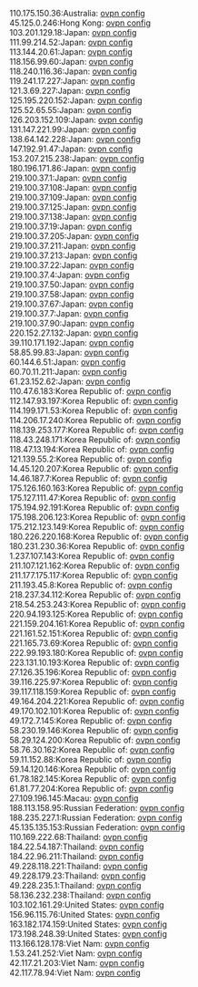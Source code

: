 110.175.150.36:Australia: [ovpn config](vpn/110_175_150_36.ovpn)  
45.125.0.246:Hong Kong: [ovpn config](vpn/45_125_0_246.ovpn)  
103.201.129.18:Japan: [ovpn config](vpn/103_201_129_18.ovpn)  
111.99.214.52:Japan: [ovpn config](vpn/111_99_214_52.ovpn)  
113.144.20.61:Japan: [ovpn config](vpn/113_144_20_61.ovpn)  
118.156.99.60:Japan: [ovpn config](vpn/118_156_99_60.ovpn)  
118.240.116.36:Japan: [ovpn config](vpn/118_240_116_36.ovpn)  
119.241.17.227:Japan: [ovpn config](vpn/119_241_17_227.ovpn)  
121.3.69.227:Japan: [ovpn config](vpn/121_3_69_227.ovpn)  
125.195.220.152:Japan: [ovpn config](vpn/125_195_220_152.ovpn)  
125.52.65.55:Japan: [ovpn config](vpn/125_52_65_55.ovpn)  
126.203.152.109:Japan: [ovpn config](vpn/126_203_152_109.ovpn)  
131.147.221.99:Japan: [ovpn config](vpn/131_147_221_99.ovpn)  
138.64.142.228:Japan: [ovpn config](vpn/138_64_142_228.ovpn)  
147.192.91.47:Japan: [ovpn config](vpn/147_192_91_47.ovpn)  
153.207.215.238:Japan: [ovpn config](vpn/153_207_215_238.ovpn)  
180.196.171.86:Japan: [ovpn config](vpn/180_196_171_86.ovpn)  
219.100.37.1:Japan: [ovpn config](vpn/219_100_37_1.ovpn)  
219.100.37.108:Japan: [ovpn config](vpn/219_100_37_108.ovpn)  
219.100.37.109:Japan: [ovpn config](vpn/219_100_37_109.ovpn)  
219.100.37.125:Japan: [ovpn config](vpn/219_100_37_125.ovpn)  
219.100.37.138:Japan: [ovpn config](vpn/219_100_37_138.ovpn)  
219.100.37.19:Japan: [ovpn config](vpn/219_100_37_19.ovpn)  
219.100.37.205:Japan: [ovpn config](vpn/219_100_37_205.ovpn)  
219.100.37.211:Japan: [ovpn config](vpn/219_100_37_211.ovpn)  
219.100.37.213:Japan: [ovpn config](vpn/219_100_37_213.ovpn)  
219.100.37.22:Japan: [ovpn config](vpn/219_100_37_22.ovpn)  
219.100.37.4:Japan: [ovpn config](vpn/219_100_37_4.ovpn)  
219.100.37.50:Japan: [ovpn config](vpn/219_100_37_50.ovpn)  
219.100.37.58:Japan: [ovpn config](vpn/219_100_37_58.ovpn)  
219.100.37.67:Japan: [ovpn config](vpn/219_100_37_67.ovpn)  
219.100.37.7:Japan: [ovpn config](vpn/219_100_37_7.ovpn)  
219.100.37.90:Japan: [ovpn config](vpn/219_100_37_90.ovpn)  
220.152.27.132:Japan: [ovpn config](vpn/220_152_27_132.ovpn)  
39.110.171.192:Japan: [ovpn config](vpn/39_110_171_192.ovpn)  
58.85.99.83:Japan: [ovpn config](vpn/58_85_99_83.ovpn)  
60.144.6.51:Japan: [ovpn config](vpn/60_144_6_51.ovpn)  
60.70.11.211:Japan: [ovpn config](vpn/60_70_11_211.ovpn)  
61.23.152.62:Japan: [ovpn config](vpn/61_23_152_62.ovpn)  
110.47.6.183:Korea Republic of: [ovpn config](vpn/110_47_6_183.ovpn)  
112.147.93.197:Korea Republic of: [ovpn config](vpn/112_147_93_197.ovpn)  
114.199.171.53:Korea Republic of: [ovpn config](vpn/114_199_171_53.ovpn)  
114.206.17.240:Korea Republic of: [ovpn config](vpn/114_206_17_240.ovpn)  
118.139.253.177:Korea Republic of: [ovpn config](vpn/118_139_253_177.ovpn)  
118.43.248.171:Korea Republic of: [ovpn config](vpn/118_43_248_171.ovpn)  
118.47.13.194:Korea Republic of: [ovpn config](vpn/118_47_13_194.ovpn)  
121.139.55.2:Korea Republic of: [ovpn config](vpn/121_139_55_2.ovpn)  
14.45.120.207:Korea Republic of: [ovpn config](vpn/14_45_120_207.ovpn)  
14.46.187.7:Korea Republic of: [ovpn config](vpn/14_46_187_7.ovpn)  
175.126.160.163:Korea Republic of: [ovpn config](vpn/175_126_160_163.ovpn)  
175.127.111.47:Korea Republic of: [ovpn config](vpn/175_127_111_47.ovpn)  
175.194.92.191:Korea Republic of: [ovpn config](vpn/175_194_92_191.ovpn)  
175.198.206.123:Korea Republic of: [ovpn config](vpn/175_198_206_123.ovpn)  
175.212.123.149:Korea Republic of: [ovpn config](vpn/175_212_123_149.ovpn)  
180.226.220.168:Korea Republic of: [ovpn config](vpn/180_226_220_168.ovpn)  
180.231.230.36:Korea Republic of: [ovpn config](vpn/180_231_230_36.ovpn)  
1.237.107.143:Korea Republic of: [ovpn config](vpn/1_237_107_143.ovpn)  
211.107.121.162:Korea Republic of: [ovpn config](vpn/211_107_121_162.ovpn)  
211.177.175.117:Korea Republic of: [ovpn config](vpn/211_177_175_117.ovpn)  
211.193.45.8:Korea Republic of: [ovpn config](vpn/211_193_45_8.ovpn)  
218.237.34.112:Korea Republic of: [ovpn config](vpn/218_237_34_112.ovpn)  
218.54.253.243:Korea Republic of: [ovpn config](vpn/218_54_253_243.ovpn)  
220.94.193.125:Korea Republic of: [ovpn config](vpn/220_94_193_125.ovpn)  
221.159.204.161:Korea Republic of: [ovpn config](vpn/221_159_204_161.ovpn)  
221.161.52.151:Korea Republic of: [ovpn config](vpn/221_161_52_151.ovpn)  
221.165.73.69:Korea Republic of: [ovpn config](vpn/221_165_73_69.ovpn)  
222.99.193.180:Korea Republic of: [ovpn config](vpn/222_99_193_180.ovpn)  
223.131.10.193:Korea Republic of: [ovpn config](vpn/223_131_10_193.ovpn)  
27.126.35.196:Korea Republic of: [ovpn config](vpn/27_126_35_196.ovpn)  
39.116.225.97:Korea Republic of: [ovpn config](vpn/39_116_225_97.ovpn)  
39.117.118.159:Korea Republic of: [ovpn config](vpn/39_117_118_159.ovpn)  
49.164.204.221:Korea Republic of: [ovpn config](vpn/49_164_204_221.ovpn)  
49.170.102.101:Korea Republic of: [ovpn config](vpn/49_170_102_101.ovpn)  
49.172.7.145:Korea Republic of: [ovpn config](vpn/49_172_7_145.ovpn)  
58.230.19.146:Korea Republic of: [ovpn config](vpn/58_230_19_146.ovpn)  
58.29.124.200:Korea Republic of: [ovpn config](vpn/58_29_124_200.ovpn)  
58.76.30.162:Korea Republic of: [ovpn config](vpn/58_76_30_162.ovpn)  
59.11.152.88:Korea Republic of: [ovpn config](vpn/59_11_152_88.ovpn)  
59.14.120.146:Korea Republic of: [ovpn config](vpn/59_14_120_146.ovpn)  
61.78.182.145:Korea Republic of: [ovpn config](vpn/61_78_182_145.ovpn)  
61.81.77.204:Korea Republic of: [ovpn config](vpn/61_81_77_204.ovpn)  
27.109.196.145:Macau: [ovpn config](vpn/27_109_196_145.ovpn)  
188.113.158.95:Russian Federation: [ovpn config](vpn/188_113_158_95.ovpn)  
188.235.227.1:Russian Federation: [ovpn config](vpn/188_235_227_1.ovpn)  
45.135.135.153:Russian Federation: [ovpn config](vpn/45_135_135_153.ovpn)  
110.169.222.68:Thailand: [ovpn config](vpn/110_169_222_68.ovpn)  
184.22.54.187:Thailand: [ovpn config](vpn/184_22_54_187.ovpn)  
184.22.96.211:Thailand: [ovpn config](vpn/184_22_96_211.ovpn)  
49.228.118.221:Thailand: [ovpn config](vpn/49_228_118_221.ovpn)  
49.228.179.23:Thailand: [ovpn config](vpn/49_228_179_23.ovpn)  
49.228.235.1:Thailand: [ovpn config](vpn/49_228_235_1.ovpn)  
58.136.232.238:Thailand: [ovpn config](vpn/58_136_232_238.ovpn)  
103.102.161.29:United States: [ovpn config](vpn/103_102_161_29.ovpn)  
156.96.115.76:United States: [ovpn config](vpn/156_96_115_76.ovpn)  
163.182.174.159:United States: [ovpn config](vpn/163_182_174_159.ovpn)  
173.198.248.39:United States: [ovpn config](vpn/173_198_248_39.ovpn)  
113.166.128.178:Viet Nam: [ovpn config](vpn/113_166_128_178.ovpn)  
1.53.241.252:Viet Nam: [ovpn config](vpn/1_53_241_252.ovpn)  
42.117.21.203:Viet Nam: [ovpn config](vpn/42_117_21_203.ovpn)  
42.117.78.94:Viet Nam: [ovpn config](vpn/42_117_78_94.ovpn)  
